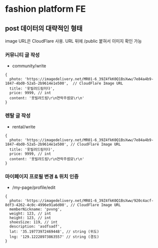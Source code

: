 # fashion platform FE

## post 데이터의 대략적인 형태

image URL은 CloudFlare 사용. URL 뒤에 /public 붙혀서 이미지 확인 가능

### 커뮤니티 글 작성

- community/write

```
{
  photo: 'https://imagedelivery.net/MR01-6_39Z4fkK0Q1BsXww/7e84a4b9-1847-4bd0-52a5-2b9614e1e500',  // CloudFlare Image URL
  title: '옷빌려드림미다',
  price: 9999, // int
  content: '옷빌려드림\r\n연락주셈묘\r\n'
}
```

### 렌탈 글 작성

- rental/write

```
{
  photo: 'https://imagedelivery.net/MR01-6_39Z4fkK0Q1BsXww/7e84a4b9-1847-4bd0-52a5-2b9614e1e500', // CloudFlare Image URL
  title: '옷빌려드림미다',
  price: 9999, // int
  content: '옷빌려드림\r\n연락주셈묘\r\n'
}
```

### 마이페이지 프로필 변경 & 위치 인증

- /my-page/profile/edit

```
{
  photo: 'https://imagedelivery.net/MR01-6_39Z4fkK0Q1BsXww/920c4acf-8df3-4262-4c0c-4996e91a6d00', // CloudFlare Image URL
  memberNickname: 'pvvng',
  weight: 123, // int
  height: 123, // int
  shoesSize: 119, // int
  description: 'asdfsadf',
  lat: '35.19773972469448', // string (위도)
  lng: '129.12228973863557' // string (경도)
}
```
